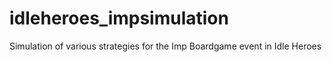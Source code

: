 # idleheroes_impsimulation
Simulation of various strategies for the Imp Boardgame event in Idle Heroes
